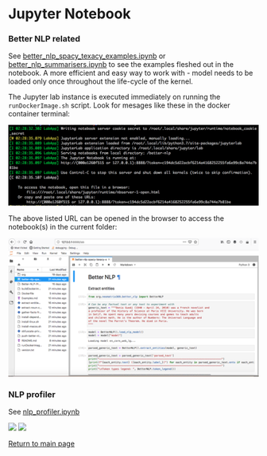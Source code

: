 # Jupyter Notebook

### Better NLP related

See [better_nlp_spacy_texacy_examples.ipynb](../notebooks/jupyter/better_nlp_spacy_texacy_examples.ipynb) or [better_nlp_summarisers.ipynb](../notebooks/jupyter/better_nlp_summarisers.ipynb) to see the examples fleshed out in the notebook. A more efficient and easy way to work with - model needs to be loaded only once throughout the life-cycle of the kernel.

The Jupyter lab instance is executed immediately on running the `runDockerImage.sh` script. Look for mesages like these in the docker container terminal:

![Docker-container-console-Jupyter-lab-loading.png](Docker-container-console-Jupyter-lab-loading.png)

The above listed URL can be opened in the browser to access the notebook(s) in the current folder:

![Better-NLP-in-Jupyter-Notebook.png](Better-NLP-in-Jupyter-Notebook.png)

### NLP profiler

See [nlp_profiler.ipynb](https://github.com/neomatrix369/awesome-ai-ml-dl/blob/master/examples/better-nlp/notebooks/jupyter/nlp_profiler.ipynb)

![](https://user-images.githubusercontent.com/1570917/88475059-706a2c00-cf24-11ea-8088-7516d3c4a159.png) ![](https://user-images.githubusercontent.com/1570917/88475060-73651c80-cf24-11ea-8c44-21352f7be5bc.png)

[Return to main page](../README.md)